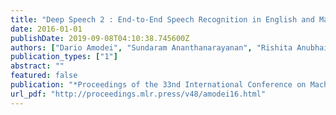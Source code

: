 ```yaml
---
title: "Deep Speech 2 : End-to-End Speech Recognition in English and Mandarin"
date: 2016-01-01
publishDate: 2019-09-08T04:10:38.745600Z
authors: ["Dario Amodei", "Sundaram Ananthanarayanan", "Rishita Anubhai", "Jingliang Bai", "Eric Battenberg", "Carl Case", "Jared Casper", "Bryan Catanzaro", "Jingdong Chen", "Mike Chrzanowski", "Adam Coates", "Greg Diamos", "Erich Elsen", "Jesse H. Engel", "Linxi Fan", "Christopher Fougner", "Awni Y. Hannun", "Billy Jun", "Tony Han", "Patrick LeGresley", "Xiangang Li", "Libby Lin", "Sharan Narang", "Andrew Y. Ng", "Sherjil Ozair", "Ryan Prenger", "Sheng Qian", "Jonathan Raiman", "Sanjeev Satheesh", "David Seetapun", "Shubho Sengupta", "Chong Wang", "Yi Wang", "Zhiqian Wang", "Bo Xiao", "Yan Xie", "Dani Yogatama", "Jun Zhan", "Zhenyao Zhu"]
publication_types: ["1"]
abstract: ""
featured: false
publication: "*Proceedings of the 33nd International Conference on Machine Learning, ICML 2016, New York City, NY, USA, June 19-24, 2016*"
url_pdf: "http://proceedings.mlr.press/v48/amodei16.html"
---
```


